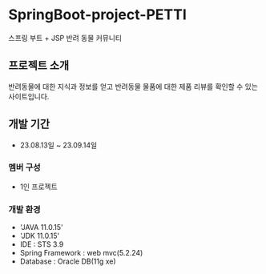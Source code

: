 # SpringBoot-project-PETTI
스프링 부트 + JSP 반려 동물 커뮤니티

## 프로젝트 소개
반려동물에 대한 지식과 정보를 얻고 반려동물 물품에 대한 제품 리뷰를 확인할 수 있는 사이트입니다.

## 개발 기간
* 23.08.13일 ~ 23.09.14일

### 멤버 구성
* 1인 프로젝트

### 개발 환경
* 'JAVA 11.0.15'
* 'JDK 11.0.15'
* IDE : STS 3.9
* Spring Framework : web mvc(5.2.24)
* Database : Oracle DB(11g xe)
